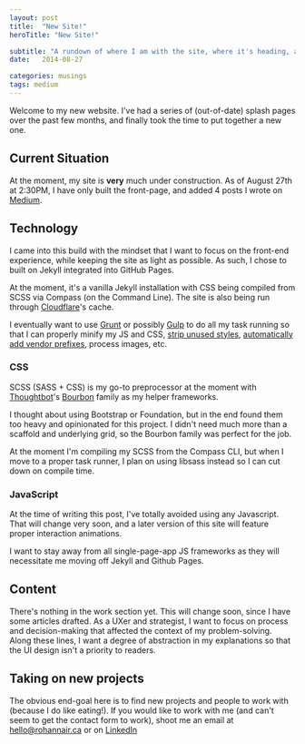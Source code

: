 ```yaml
---
layout: post
title:  "New Site!"
heroTitle: "New Site!"

subtitle: "A rundown of where I am with the site, where it's heading, and what I want to get out it."
date:   2014-08-27

categories: musings
tags: medium
---
```


Welcome to my new website. I've had a series of (out-of-date) splash pages over the past few months, and finally took the time to put together a new one. 

## Current Situation
At the moment, my site is **very** much under construction. As of August 27th at 2:30PM, I have only built the front-page, and added 4 posts I wrote on [Medium](http://medium.com/@rohan10).

## Technology
I came into this build with the mindset that I want to focus on the front-end experience, while keeping the site as light as possible. As such, I chose to built on Jekyll integrated into GitHub Pages.

At the moment, it's a vanilla Jekyll installation with CSS being compiled from SCSS via Compass (on the Command Line). The site is also being run through [Cloudflare](http://cloudflare.com)'s cache.

I eventually want to use [Grunt](http://gruntjs.com) or possibly [Gulp](http://gulpjs.com) to do all my task running so that I can properly minify my JS and CSS, [strip unused styles](https://github.com/giakki/uncss), [automatically add vendor prefixes](https://github.com/postcss/autoprefixer), process images, etc.

### CSS
SCSS (SASS + CSS) is my go-to preprocessor at the moment with [Thoughtbot](http://thoughtbot.com)'s [Bourbon](http://bourbon.io) family as my helper frameworks.

I thought about using Bootstrap or Foundation, but in the end found them too heavy and opinionated for this project. I didn't need much more than a scaffold and underlying grid, so the Bourbon family was perfect for the job.

At the moment I'm compiling my SCSS from the Compass CLI, but when I move to a proper task runner, I plan on using libsass instead so I can cut down on compile time.

### JavaScript
At the time of writing this post, I've totally avoided using any Javascript. That will change very soon, and a later version of this site will feature proper interaction animations.

I want to stay away from all single-page-app JS frameworks as they will necessitate me moving off Jekyll and Github Pages.

## Content
There's nothing in the work section yet. This will change soon, since I have some articles drafted. As a UXer and strategist, I want to focus on process and decision-making that affected the context of my problem-solving. Along these lines, I want a degree of abstraction in my explanations so that the UI design isn't a priority to readers. 

## Taking on new projects
The obvious end-goal here is to find new projects and people to work with (because I do like eating!). If you would like to work with me (and can't seem to get the contact form to work), shoot me an email at <hello@rohannair.ca> or on [LinkedIn](http://ca.linkedin.com/in/rohannair10/)